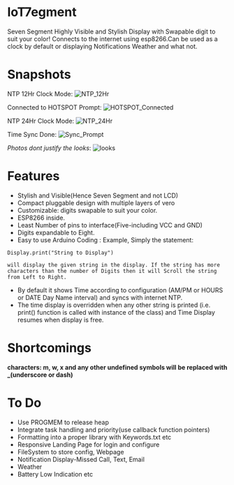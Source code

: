 # IoT7egment
Seven Segment Highly Visible and Stylish Display with Swapable digit to suit your color! Connects to the internet using esp8266.Can be used as a clock by default or displaying Notifications Weather and what not. 

# Snapshots


NTP 12Hr Clock Mode:
![NTP_12Hr](https://github.com/technochatter/IoT7egment/blob/master/docs/Face.JPG?raw=true)


Connected to HOTSPOT Prompt:
![HOTSPOT_Connected](https://github.com/technochatter/IoT7egment/blob/master/docs/2.JPG?raw=true)


NTP 24Hr Clock Mode:
![NTP_24Hr](https://github.com/technochatter/IoT7egment/blob/master/docs/3.JPG?raw=true)


Time Sync Done:
![Sync_Prompt](https://github.com/technochatter/IoT7egment/blob/master/docs/4.JPG?raw=true)


_Photos dont justify the looks_:
![looks](https://github.com/technochatter/IoT7egment/blob/master/docs/5.JPG?raw=true)

# Features
* Stylish and Visible(Hence Seven Segment and not LCD)
* Compact pluggable design with multiple layers of vero
* Customizable: digits swapable to suit your color.
* ESP8266 inside.
* Least Number of pins to interface(Five-including VCC and GND)
* Digits expandable to Eight.
* Easy to use Arduino Coding : Example, Simply the statement:

`Display.print("String to Display")`

	will display the given string in the display. If the string has more characters than the number of Digits then it will Scroll the string from Left to Right.

* By default it shows Time according to configuration (AM/PM or HOURS or DATE Day Name interval) and syncs with internet NTP.
* The time display is overridden when any other string is printed (i.e. print() function is called with instance of the class) and Time Display resumes when display is free.
    
# Shortcomings
**characters: m, w, x and any other undefined symbols will be replaced with _(underscore or dash)**
	
# To Do
* Use PROGMEM to release heap
* Integrate task handling and priority(use callback function pointers)
* Formatting into a proper library with Keywords.txt etc
* Responsive Landing Page for login and configure
* FileSystem to store config, Webpage
* Notification Display-Missed Call, Text, Email
* Weather
* Battery Low Indication etc
